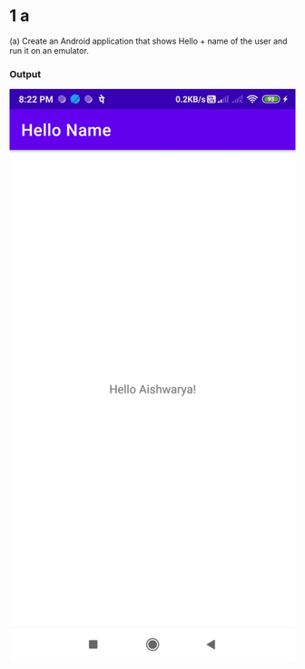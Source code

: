 # 1 a

(a) Create an Android application that shows Hello + name of the user and run it on an emulator.

### Output

![output](1a.jpg)

